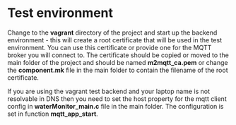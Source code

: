 # Test environment

Change to the **vagrant** directory of the project and start up the backend environment - this will create a root certificate that will be used in the test environment.  You can use this certificate or provide one for the MQTT broker you will connect to.  The certificate should be copied or moved to the main folder of the project and should be named **m2mqtt_ca.pem** or change the **component.mk** file in the main folder to contain the filename of the root certificate.

If you are using the vagrant test backend and your laptop name is not resolvable in DNS then you need to set the host property for the mqtt client config in **waterMonitor_main.c** file in the main folder.  The configuration is set in function **mqtt_app_start**.
